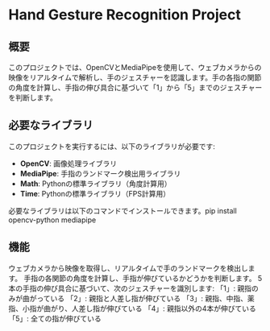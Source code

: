 # Hand Gesture Recognition Project

## 概要

このプロジェクトでは、OpenCVとMediaPipeを使用して、ウェブカメラからの映像をリアルタイムで解析し、手のジェスチャーを認識します。手の各指の関節の角度を計算し、手指の伸び具合に基づいて「1」から「5」までのジェスチャーを判断します。

## 必要なライブラリ

このプロジェクトを実行するには、以下のライブラリが必要です:

- **OpenCV**: 画像処理ライブラリ
- **MediaPipe**: 手指のランドマーク検出用ライブラリ
- **Math**: Pythonの標準ライブラリ（角度計算用）
- **Time**: Pythonの標準ライブラリ（FPS計算用）


必要なライブラリは以下のコマンドでインストールできます。pip install opencv-python mediapipe


## 機能
ウェブカメラから映像を取得し、リアルタイムで手のランドマークを検出します。
手指の各関節の角度を計算し、手指が伸びているかどうかを判断します。
5本の手指の伸び具合に基づいて、次のジェスチャーを識別します:
「1」: 親指のみが曲がっている
「2」: 親指と人差し指が伸びている
「3」: 親指、中指、薬指、小指が曲がり、人差し指が伸びている
「4」: 親指以外の4本が伸びている
「5」: 全ての指が伸びている
